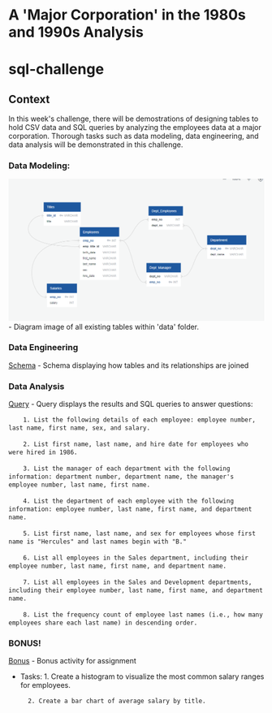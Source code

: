 # A 'Major Corporation' in the 1980s and 1990s Analysis
# sql-challenge


## Context
In this week's challenge, there will be demostrations of designing tables to hold CSV data and SQL queries by analyzing the employees data at a major corporation. Thorough tasks such as data modeling, data engineering, and data analysis will be demonstrated in this challenge. 


### Data Modeling:
![ERD](EmployeeSQL/employee_ERD.png) - Diagram image of all existing tables within 'data' folder.


### Data Engineering
[Schema](EmployeeSQL/employee_schema.sql) - Schema displaying how tables and its relationships are joined


### Data Analysis
[Query](EmployeeSQL/employee_query.sql) - Query displays the results and SQL queries to answer questions:

        1. List the following details of each employee: employee number, last name, first name, sex, and salary.

        2. List first name, last name, and hire date for employees who were hired in 1986.

        3. List the manager of each department with the following information: department number, department name, the manager's employee number, last name, first name.

        4. List the department of each employee with the following information: employee number, last name, first name, and department name.

        5. List first name, last name, and sex for employees whose first name is "Hercules" and last names begin with "B."

        6. List all employees in the Sales department, including their employee number, last name, first name, and department name.

        7. List all employees in the Sales and Development departments, including their employee number, last name, first name, and department name.

        8. List the frequency count of employee last names (i.e., how many employees share each last name) in descending order.

### BONUS!
[Bonus](EmployeeSQL/employee_bonus.ipynb) - Bonus activity for assignment

* Tasks: 
        1. Create a histogram to visualize the most common salary ranges for employees.

        2. Create a bar chart of average salary by title.   